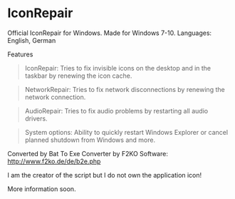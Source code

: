 # IconRepair
Official IconRepair for Windows.
Made for Windows 7-10.
Languages: English, German

Features

>IconRepair:
  Tries to fix invisible icons on the desktop and in the taskbar by renewing the icon cache.

>NetworkRepair:
  Tries to fix network disconnections by renewing the network connection.

>AudioRepair:
  Tries to fix audio problems by restarting all audio drivers.

>System options:
  Ability to quickly restart Windows Explorer or cancel planned shutdown from Windows and more.
 
 
Converted by Bat To Exe Converter by F2KO Software: http://www.f2ko.de/de/b2e.php

I am the creator of the script but I do not own the application icon!

More information soon.
